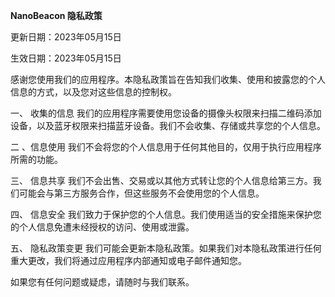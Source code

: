 **NanoBeacon 隐私政策**

更新日期：2023年05月15日

生效日期：2023年05月15日

感谢您使用我们的应用程序。本隐私政策旨在告知我们收集、使用和披露您的个人信息的方式，以及您对这些信息的控制权。

一、 收集的信息
我们的应用程序需要使用您设备的摄像头权限来扫描二维码添加设备，以及蓝牙权限来扫描蓝牙设备。我们不会收集、存储或共享您的个人信息。

二 、信息使用
我们不会将您的个人信息用于任何其他目的，仅用于执行应用程序所需的功能。

三、 信息共享
我们不会出售、交易或以其他方式转让您的个人信息给第三方。我们可能会与第三方服务合作，但这些服务不会使用您的个人信息。

四、 信息安全
我们致力于保护您的个人信息。我们使用适当的安全措施来保护您的个人信息免遭未经授权的访问、使用或泄露。

五、 隐私政策变更
我们可能会更新本隐私政策。如果我们对本隐私政策进行任何重大更改，我们将通过应用程序内部通知或电子邮件通知您。

如果您有任何问题或疑虑，请随时与我们联系。
